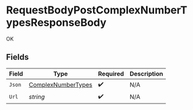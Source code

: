 # RequestBodyPostComplexNumberTypesResponseBody

OK


## Fields

| Field                                                           | Type                                                            | Required                                                        | Description                                                     |
| --------------------------------------------------------------- | --------------------------------------------------------------- | --------------------------------------------------------------- | --------------------------------------------------------------- |
| `Json`                                                          | [ComplexNumberTypes](../../models/shared/ComplexNumberTypes.md) | :heavy_check_mark:                                              | N/A                                                             |
| `Url`                                                           | *string*                                                        | :heavy_check_mark:                                              | N/A                                                             |